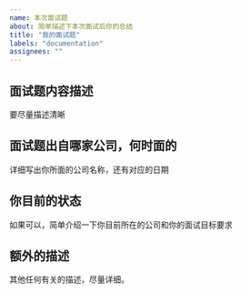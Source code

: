 ```yaml
---
name: 本次面试题
about: 简单描述下本次面试后你的总结
title: "我的面试题"
labels: "documentation"
assignees: ""
---
```


## 面试题内容描述

要尽量描述清晰

## 面试题出自哪家公司，何时面的
详细写出你所面的公司名称，还有对应的日期


## 你目前的状态

如果可以，简单介绍一下你目前所在的公司和你的面试目标要求

## 额外的描述

其他任何有关的描述，尽量详细。
